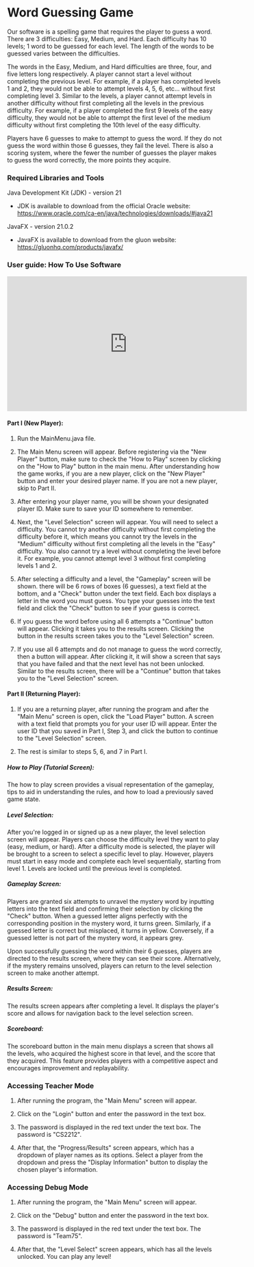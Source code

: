 # Word Guessing Game
Our software is a spelling game that requires the player to guess a word. There are 3 difficulties: Easy, Medium, and Hard. Each difficulty has 10 levels; 1 word to be guessed for each level. The length of the words to be guessed varies between the difficulties.

The words in the Easy, Medium, and Hard difficulties are three, four, and five letters long respectively. A player cannot start a level without completing the previous level. For example, if a player has completed levels 1 and 2, they would not be able to attempt levels 4, 5, 6, etc... without first completing level 3. Similar to the levels, a player cannot attempt levels in another difficulty without first completing all the levels in the previous difficulty. For example, if a player completed the first 9 levels of the easy difficulty, they would not be able to attempt the first level of the medium difficulty without first completing the 10th level of the easy difficulty.

Players have 6 guesses to make to attempt to guess the word. If they do not guess the word within those 6 guesses, they fail the level. There is also a scoring system, where the fewer the number of guesses the player makes to guess the word correctly, the more points they acquire.

### Required Libraries and Tools
Java Development Kit (JDK) - version 21
- JDK is available to download from the official Oracle website:
https://www.oracle.com/ca-en/java/technologies/downloads/#java21

JavaFX - version 21.0.2
- JavaFX is available to download from the gluon website:
https://gluonhq.com/products/javafx/

### User guide: How To Use Software

<iframe width="560" height="315" src="https://www.youtube.com/embed/jzlZ_cSAogE" frameborder="0" allowfullscreen></iframe>

#### Part I (New Player):
1. Run the MainMenu.java file.

2. The Main Menu screen will appear. Before registering via the "New Player" button, make sure to check the "How to Play" screen by clicking on the "How to Play" button in the main menu. After understanding how the game works, if you are a new player, click on the "New Player" button and enter your desired player name. If you are not a new player, skip to Part II.

3. After entering your player name, you will be shown your designated player ID. Make sure to save your ID somewhere to remember.

4. Next, the "Level Selection" screen will appear. You will need to select a difficulty. You cannot try another difficulty without first completing the difficulty before it, which means you cannot try the levels in the "Medium" difficulty without first completing all the levels in the "Easy" difficulty. You also cannot try a level without completing the level before it. For example, you cannot attempt level 3 without first completing levels 1 and 2.

5. After selecting a difficulty and a level, the "Gameplay" screen will be shown. there will be 6 rows of boxes (6 guesses), a text field at the bottom, and a "Check" button under the text field. Each box displays a letter in the word you must guess. You type your guesses into the text field and click the "Check" button to see if your guess is correct.

6. If you guess the word before using all 6 attempts a "Continue" button will appear. Clicking it takes you to the results screen. Clicking the button in the results screen takes you to the "Level Selection" screen.

7. If you use all 6 attempts and do not manage to guess the word correctly, then a button will appear. After clicking it, it will show a screen that says that you have failed and that the next level has not been unlocked. Similar to the results screen, there will be a "Continue" button that takes you to the "Level Selection" screen.

#### Part II (Returning Player):
1. If you are a returning player, after running the program and after the "Main Menu" screen is open, click the "Load Player" button. A screen with a text field that prompts you for your user ID will appear. Enter the user ID that you saved in Part I, Step 3, and click the button to continue to the "Level Selection" screen.

2. The rest is similar to steps 5, 6, and 7 in Part I.

##### How to Play (Tutorial Screen):
The how to play screen provides a visual representation of the gameplay, tips to aid in understanding the rules, and how to load a previously saved game state.

##### Level Selection:
After you're logged in or signed up as a new player, the level selection screen will appear. Players can choose the difficulty level they want to play (easy, medium, or hard). After a difficulty mode is selected, the player will be brought to a screen to select a specific level to play. However, players must start in easy mode and complete each level sequentially, starting from level 1. Levels are locked until the previous level is completed.

##### Gameplay Screen:
Players are granted six attempts to unravel the mystery word by inputting letters into the text field and confirming their selection by clicking the "Check" button. When a guessed letter aligns perfectly with the corresponding position in the mystery word, it turns green. Similarly, if a guessed letter is correct but misplaced, it turns in yellow. Conversely, if a guessed letter is not part of the mystery word, it appears grey.

Upon successfully guessing the word within their 6 guesses, players are directed to the results screen, where they can see their score. Alternatively, if the mystery remains unsolved, players can return to the level selection screen to make another attempt.

##### Results Screen:
The results screen appears after completing a level. It displays the player's score and allows for navigation back to the level selection screen. 

##### Scoreboard:
The scoreboard button in the main menu displays a screen that shows all the levels, who acquired the highest score in that level, and the score that they acquired. This feature provides players with a competitive aspect and encourages improvement and replayability.

### Accessing Teacher Mode
1. After running the program, the "Main Menu" screen will appear.

2. Click on the "Login" button and enter the password in the text box.

3. The password is displayed in the red text under the text box. The password is "CS2212".

4. After that, the "Progress/Results" screen appears, which has a dropdown of player names as its options. Select a player from the dropdown and press the "Display Information" button to display the chosen player's information.

### Accessing Debug Mode
1. After running the program, the "Main Menu" screen will appear.

2. Click on the "Debug" button and enter the password in the text box.

3. The password is displayed in the red text under the text box. The password is "Team75".

4. After that, the "Level Select" screen appears, which has all the levels unlocked. You can play any level!
